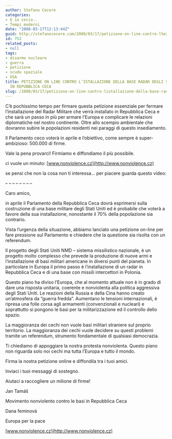 ```yaml
---
author: Stefano Cecere
categories:
- E io cecio..
- Tempi moderni
date: "2008-03-17T12:13:44Z"
guid: http://stefanocecere.com/2008/03/17/petizione-on-line-contro-l%e2%80%99istallazione-della-base-radar-degli-stati-uniti-in-repubblica-ceca/
id: 752
related_posts:
- null
tags:
- disarmo nucleare
- guerra
- petizione
- scudo spaziale
- USA
title: PETIZIONE ON LINE CONTRO L’ISTALLAZIONE DELLA BASE RADAR DEGLI STATI UNITI
  IN REPUBBLICA CECA
slug: /2008/03/17/petizione-on-line-contro-listallazione-della-base-radar-degli-stati-uniti-in-repubblica-ceca/
---
```


C&#8217;è pochissimo tempo per firmare questa petizione essenziale per fermare l&#8217;installazione del Radar Militare che verrà installato in Repubblica Ceca e che sarà un passo in più per armare l&#8217;Europa e complicare le relazioni diplomatiche nel nostro continente. Oltre allo scempio ambientale che dovranno subire le popolazioni residenti nei paraggi di questo insediamento.
  
Il Parlamento ceco voterà in aprile e l&#8217;obiettivo, come sempre è super-ambizioso: 500.000 di firme.
  
Vale la pena provarci! Firmiamo e diffondiamo il più possibile.

ci vuole un minuto: [www.nonviolence.cz](http://www.nonviolence.cz)

se pensi che non la cosa non ti interessa&#8230; per piacere guarda questo video:

&#8211; &#8211; &#8211; &#8211; &#8211; &#8211; &#8211; &#8211;

Caro amico,

in aprile il Parlamento della Repubblica Ceca dovrà esprimersi sulla costruzione di una base militare degli Stati Uniti ed è probabile che voterà a favore della sua installazione, nonostante il 70% della popolazione sia contrario.
  
Vista l’urgenza della situazione, abbiamo lanciato una petizione on-line per fare pressione sul Parlamento e chiedere che la questione sia risolta con un referendum.

Il progetto degli Stati Uniti NMD – sistema missilistico nazionale, è un progetto molto complesso che prevede la produzione di nuove armi e l’installazione di basi militari americane in diversi punti del pianeta. In particolare in Europa il primo passo è l’installazione di un radar in Repubblica Ceca e di una base con missili intercettori in Polonia.
  
Questo piano ha diviso l’Europa, che al momento attuale non è in grado di dare una risposta unitaria, coerente e nonviolenta alla politica aggressiva degli Stati Uniti. Le reazioni della Russia e della Cina hanno creato un’atmosfera da “guerra fredda”. Aumentano le tensioni internazionali, è ripresa una folle corsa agli armamenti (convenzionali e nucleari) e soprattutto si pongono le basi per la militarizzazione ed il controllo dello spazio.

La maggioranza dei cechi non vuole basi militari straniere sul proprio territorio. La maggioranza dei cechi vuole decidere su questi problemi tramite un referendum, strumento fondamentale di qualsiasi democrazia.

Ti chiediamo di appoggiare la nostra protesta nonviolenta. Questo piano non riguarda solo noi cechi ma tutta l’Europa e tutto il mondo.
  
Firma la nostra petizione online e diffondila tra i tuoi amici.
  
Inviaci i tuoi messaggi di sostegno.

Aiutaci a raccogliere un milione di firme!

Jan Tamáš
  
Movimento nonviolento contro le basi in Repubblica Ceca

Dana feminová
  
Europa per la pace

[www.nonviolence.cz](http://www.nonviolence.cz)